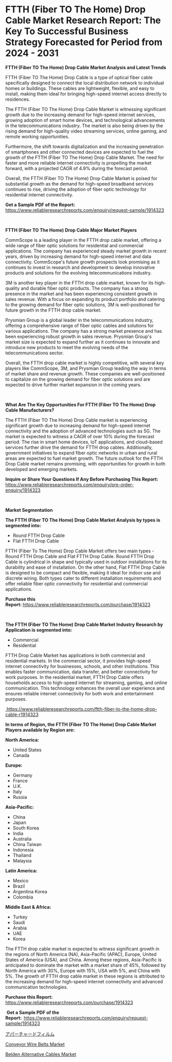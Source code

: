 <p><h1>FTTH (Fiber TO The Home) Drop Cable Market Research Report: The Key To Successful Business Strategy Forecasted for Period from 2024 - 2031</h1></p><p><strong>FTTH (Fiber TO The Home) Drop Cable Market Analysis and Latest Trends</strong></p>
<p><p>FTTH (Fiber TO The Home) Drop Cable is a type of optical fiber cable specifically designed to connect the local distribution network to individual homes or buildings. These cables are lightweight, flexible, and easy to install, making them ideal for bringing high-speed internet access directly to residences.</p><p>The FTTH (Fiber TO The Home) Drop Cable Market is witnessing significant growth due to the increasing demand for high-speed internet services, growing adoption of smart home devices, and technological advancements in the telecommunications industry. The market is also being driven by the rising demand for high-quality video streaming services, online gaming, and remote working opportunities.</p><p>Furthermore, the shift towards digitalization and the increasing penetration of smartphones and other connected devices are expected to fuel the growth of the FTTH (Fiber TO The Home) Drop Cable Market. The need for faster and more reliable internet connectivity is propelling the market forward, with a projected CAGR of 4.9% during the forecast period.</p><p>Overall, the FTTH (Fiber TO The Home) Drop Cable Market is poised for substantial growth as the demand for high-speed broadband services continues to rise, driving the adoption of fiber optic technology for residential internet connectivity.</p></p>
<p><strong>Get a Sample PDF of the Report:&nbsp;</strong> <a href="https://www.reliableresearchreports.com/enquiry/request-sample/1914323">https://www.reliableresearchreports.com/enquiry/request-sample/1914323</a></p>
<p>&nbsp;</p>
<p><strong>FTTH (Fiber TO The Home) Drop Cable Major Market Players</strong></p>
<p><p>CommScope is a leading player in the FTTH drop cable market, offering a wide range of fiber optic solutions for residential and commercial applications. The company has experienced steady market growth in recent years, driven by increasing demand for high-speed internet and data connectivity. CommScope's future growth prospects look promising as it continues to invest in research and development to develop innovative products and solutions for the evolving telecommunications industry.</p><p>3M is another key player in the FTTH drop cable market, known for its high-quality and durable fiber optic products. The company has a strong presence in the market and has been experiencing consistent growth in sales revenue. With a focus on expanding its product portfolio and catering to the growing demand for fiber optic solutions, 3M is well-positioned for future growth in the FTTH drop cable market.</p><p>Prysmian Group is a global leader in the telecommunications industry, offering a comprehensive range of fiber optic cables and solutions for various applications. The company has a strong market presence and has been experiencing robust growth in sales revenue. Prysmian Group's market size is expected to expand further as it continues to innovate and introduce new products to meet the evolving needs of the telecommunications sector.</p><p>Overall, the FTTH drop cable market is highly competitive, with several key players like CommScope, 3M, and Prysmian Group leading the way in terms of market share and revenue growth. These companies are well-positioned to capitalize on the growing demand for fiber optic solutions and are expected to drive further market expansion in the coming years.</p></p>
<p>&nbsp;</p>
<p><strong>What Are The Key Opportunities For FTTH (Fiber TO The Home) Drop Cable Manufacturers?</strong></p>
<p><p>The FTTH (Fiber TO The Home) Drop Cable market is experiencing significant growth due to increasing demand for high-speed internet connectivity and the adoption of advanced technologies such as 5G. The market is expected to witness a CAGR of over 10% during the forecast period. The rise in smart home devices, IoT applications, and cloud-based services further drive the demand for FTTH drop cables. Additionally, government initiatives to expand fiber optic networks in urban and rural areas are expected to fuel market growth. The future outlook for the FTTH Drop Cable market remains promising, with opportunities for growth in both developed and emerging markets.</p></p>
<p><strong>Inquire or Share Your Questions If Any Before Purchasing This Report:</strong> <a href="https://www.reliableresearchreports.com/enquiry/pre-order-enquiry/1914323">https://www.reliableresearchreports.com/enquiry/pre-order-enquiry/1914323</a></p>
<p>&nbsp;</p>
<p><strong>Market Segmentation</strong></p>
<p><strong>The FTTH (Fiber TO The Home) Drop Cable Market Analysis by types is segmented into:</strong></p>
<p><ul><li>Round FTTH Drop Cable</li><li>Flat FTTH Drop Cable</li></ul></p>
<p><p>FTTH (Fiber To The Home) Drop Cable Market offers two main types - Round FTTH Drop Cable and Flat FTTH Drop Cable. Round FTTH Drop Cable is cylindrical in shape and typically used in outdoor installations for its durability and ease of installation. On the other hand, Flat FTTH Drop Cable is designed to be compact and flexible, making it ideal for indoor use and discrete wiring. Both types cater to different installation requirements and offer reliable fiber optic connectivity for residential and commercial applications.</p></p>
<p><strong>Purchase this Report:&nbsp;</strong><a href="https://www.reliableresearchreports.com/purchase/1914323">https://www.reliableresearchreports.com/purchase/1914323</a></p>
<p>&nbsp;</p>
<p><strong>The FTTH (Fiber TO The Home) Drop Cable Market Industry Research by Application is segmented into:</strong></p>
<p><ul><li>Commercial</li><li>Residential</li></ul></p>
<p><p>FTTH Drop Cable Market has applications in both commercial and residential markets. In the commercial sector, it provides high-speed internet connectivity for businesses, schools, and other institutions. This enables faster communication, data transfer, and better connectivity for work purposes. In the residential market, FTTH Drop Cable offers households access to high-speed internet for streaming, gaming, and online communication. This technology enhances the overall user experience and ensures reliable internet connectivity for both work and entertainment purposes.</p></p>
<p><a href="https://www.reliableresearchreports.com/ftth-fiber-to-the-home-drop-cable-r1914323">&nbsp;https://www.reliableresearchreports.com/ftth-fiber-to-the-home-drop-cable-r1914323</a></p>
<p><strong>In terms of Region, the FTTH (Fiber TO The Home) Drop Cable Market Players available by Region are:</strong></p>
<p>
    <p> <strong> North America: </strong>
        <ul>
            <li>United States</li>
            <li>Canada</li>
        </ul>
        </p> 
    <p> <strong> Europe: </strong>
        <ul>
            <li>Germany</li>
            <li>France</li>
            <li>U.K.</li>
            <li>Italy</li>
            <li>Russia</li>
        </ul>
        </p> 
    <p> <strong> Asia-Pacific: </strong>
        <ul>
            <li>China</li>
            <li>Japan</li>
            <li>South Korea</li>
            <li>India</li>
            <li>Australia</li>
            <li>China Taiwan</li>
            <li>Indonesia</li>
            <li>Thailand</li>
            <li>Malaysia</li>
        </ul>
        </p> 
    <p> <strong> Latin America: </strong>
        <ul>
            <li>Mexico</li>
            <li>Brazil</li>
            <li>Argentina Korea</li>
            <li>Colombia</li>
        </ul>
        </p> 
    <p> <strong> Middle East & Africa: </strong>
        <ul>
            <li>Turkey</li>
            <li>Saudi</li>
            <li>Arabia</li>
            <li>UAE</li>
            <li>Korea</li>
        </ul>
    </p>
    </p>
<p><p>The FTTH drop cable market is expected to witness significant growth in the regions of North America (NA), Asia-Pacific (APAC), Europe, United States of America (USA), and China. Among these regions, Asia-Pacific is anticipated to dominate the market with a market share of 45%, followed by North America with 30%, Europe with 15%, USA with 5%, and China with 5%. The growth of FTTH drop cable market in these regions is attributed to the increasing demand for high-speed internet connectivity and advanced communication technologies.</p></p>
<p><strong>Purchase this Report: </strong><a href="https://www.reliableresearchreports.com/purchase/1914323">https://www.reliableresearchreports.com/purchase/1914323</a></p>
<p>&nbsp;<strong>Get a Sample PDF of the Report:&nbsp;&nbsp;</strong><a href="https://www.reliableresearchreports.com/enquiry/request-sample/1914323">https://www.reliableresearchreports.com/enquiry/request-sample/1914323</a></p>
<p><strong></strong></p>
<p><p><a href="https://github.com/decker5351/Market-Research-Report-List-1/blob/main/8046802151816.md">アパーチャードフィルム</a></p><p><a href="https://view.publitas.com/reportprime-1/conveyor-wire-belts-market-investigation-industry-evolution-and-forecast-till-2031/">Conveyor Wire Belts Market</a></p><p><a href="https://github.com/nusratjahan12006/Market-Research-Report-List-1/blob/main/belden-alternative-cables-market.md">Belden Alternative Cables Market</a></p></p>